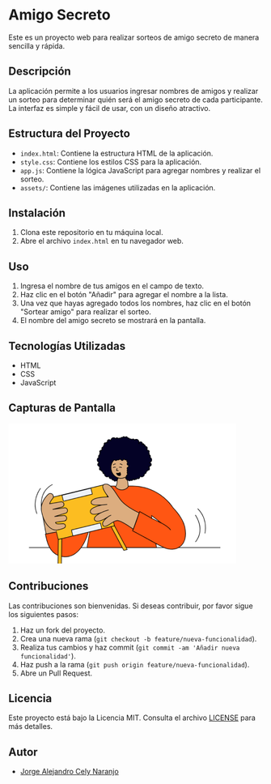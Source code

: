 # Amigo Secreto

Este es un proyecto web para realizar sorteos de amigo secreto de manera sencilla y rápida.

## Descripción

La aplicación permite a los usuarios ingresar nombres de amigos y realizar un sorteo para determinar quién será el amigo secreto de cada participante. La interfaz es simple y fácil de usar, con un diseño atractivo.

## Estructura del Proyecto

- `index.html`: Contiene la estructura HTML de la aplicación.
- `style.css`: Contiene los estilos CSS para la aplicación.
- `app.js`: Contiene la lógica JavaScript para agregar nombres y realizar el sorteo.
- `assets/`: Contiene las imágenes utilizadas en la aplicación.

## Instalación

1. Clona este repositorio en tu máquina local.
2. Abre el archivo `index.html` en tu navegador web.

## Uso

1. Ingresa el nombre de tus amigos en el campo de texto.
2. Haz clic en el botón "Añadir" para agregar el nombre a la lista.
3. Una vez que hayas agregado todos los nombres, haz clic en el botón "Sortear amigo" para realizar el sorteo.
4. El nombre del amigo secreto se mostrará en la pantalla.

## Tecnologías Utilizadas

- HTML
- CSS
- JavaScript

## Capturas de Pantalla

![Captura de Pantalla](assets/amigo-secreto.png)

## Contribuciones

Las contribuciones son bienvenidas. Si deseas contribuir, por favor sigue los siguientes pasos:

1. Haz un fork del proyecto.
2. Crea una nueva rama (`git checkout -b feature/nueva-funcionalidad`).
3. Realiza tus cambios y haz commit (`git commit -am 'Añadir nueva funcionalidad'`).
4. Haz push a la rama (`git push origin feature/nueva-funcionalidad`).
5. Abre un Pull Request.

## Licencia

Este proyecto está bajo la Licencia MIT. Consulta el archivo [LICENSE](LICENSE) para más detalles.

## Autor

- [Jorge Alejandro Cely Naranjo](https://github.com/JalejandroCelyN1)

